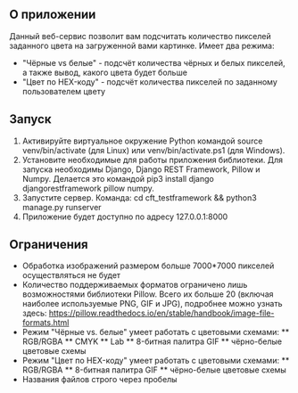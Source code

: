 ## О приложении
Данный веб-сервис позволит вам подсчитать количество пикселей заданного цвета на загруженной вами картинке.
Имеет два режима:
* "Чёрные vs белые" - подсчёт количества чёрных и белых пикселей, а также вывод, какого цвета будет больше
* "Цвет по HEX-коду" - подсчёт количества пикселей по заданному пользователем цвету

## Запуск
1. Активируйте виртуальное окружение Python командой source venv/bin/activate (для Linux) или venv/bin/activate.ps1 (для Windows).
2. Установите необходимые для работы приложения библиотеки. Для запуска необходимы Django, Django REST Framework, Pillow и Numpy. Делается это командой pip3 install django djangorestframework pillow numpy.
3. Запустите сервер. Команда: cd cft_testframework && python3 manage.py runserver 
4. Приложение будет доступно по адресу 127.0.0.1:8000

## Ограничения
* Обработка изображений размером больше 7000*7000 пикселей осуществляться не будет
* Количество поддерживаемых форматов ограничено лишь возможностями библиотеки Pillow. Всего их больше 20 (включая наиболее используемые PNG, GIF и JPG), подробнее можно узнать здесь: https://pillow.readthedocs.io/en/stable/handbook/image-file-formats.html
* Режим "Чёрные vs. белые" умеет работать с цветовыми схемами:
** RGB/RGBA
** CMYK
** Lab
** 8-битная палитра GIF
** чёрно-белые цветовые схемы
* Режим "Цвет по HEX-коду" умеет работать с цветовыми схемами:
** RGB/RGBA
** 8-битная палитра GIF
** чёрно-белые цветовые схемы
* Названия файлов строго через пробелы
